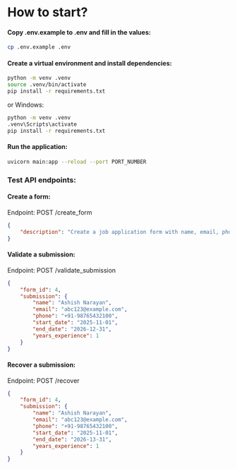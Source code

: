 # How to start?

#### Copy .env.example to .env and fill in the values:
```bash
cp .env.example .env
```

#### Create a virtual environment and install dependencies:
```bash
python -m venv .venv
source .venv/bin/activate
pip install -r requirements.txt
```
or Windows:
```bash
python -m venv .venv
.venv\Scripts\activate
pip install -r requirements.txt
```

#### Run the application:
```bash
uvicorn main:app --reload --port PORT_NUMBER
```

### Test API endpoints:

#### Create a form:
Endpoint: POST /create_form

```json
{
    "description": "Create a job application form with name, email, phone, start date, end date if they're still employed, and years of experience"
}
```

#### Validate a submission:
Endpoint: POST /validate_submission

```json
{
    "form_id": 4,
    "submission": {
        "name": "Ashish Narayan",
        "email": "abc123@example.com",
        "phone": "+91-98765432100",
        "start_date": "2025-11-01",
        "end_date": "2026-12-31",
        "years_experience": 1
    }
}
```

#### Recover a submission:
Endpoint: POST /recover

```json
{
    "form_id": 4,
    "submission": {
        "name": "Ashish Narayan",
        "email": "abc123@example.com",
        "phone": "+91-98765432100",
        "start_date": "2025-11-01",
        "end_date": "2026-13-31",
        "years_experience": 1
    }
}
```
